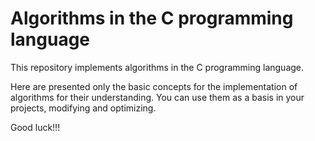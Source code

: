 # Algorithms in the C programming language
This repository implements algorithms in the C programming language.  

Here are presented only the basic concepts for the implementation of algorithms for their understanding. You can use them as a basis in your projects, modifying and optimizing.

Good luck!!!